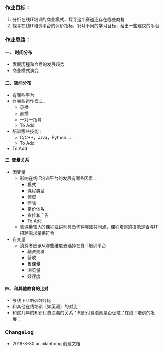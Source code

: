 ### 作业目标：
1. 分析在线IT培训的商业模式，探寻这个赛道还存在哪些商机
2. 探寻在线IT培训平台的评价指标，针对不同的学习目标，给出一些建议的平台

### 作业思路：
#### 一、 时间分布
-  发展历程和今后的发展趋势
-  商业模式演变
#### 二、空间分布
- 有哪些平台
- 有哪些运作模式：
    - 录播
    - 直播
    - 一对一指导
    - To Add
- 培训哪些技能：
    - C/C++，Java，Python……
    - To Add
- To Add
#### 三. 变量关系
- 因变量
    - 影响在线IT培训平台的发展有哪些因素：
        - 模式
        - 课程类型
        - 师资
        - 体验
        - 定价体系
        - 宣传和广告
        - To Add
    -  售课量较大的课程或讲师具备何种哪些共同点，课程培训的技能是否与IT招聘需求量相符合
- 自变量
    - 消费者应该从哪些维度去选择在线IT培训平台
        - 融资规模
        - 营收
        - 售课量
        - 浏览量
        - 好评度
#### 四、和其他教育的比对
- 与线下IT培训的对比
- 和其他在线培训（如英语）的对比
- 和这几年的知识付费浪潮的关系：知识付费浪潮是否促进了在线IT培训的发展；


### ChangeLog
- 2019-3-30 acmilanhong  创建文档
